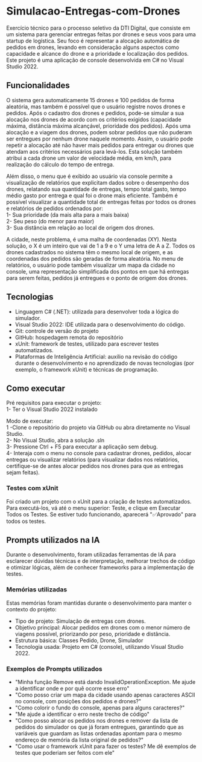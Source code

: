 # Simulacao-Entregas-com-Drones
Exercício técnico para o processo seletivo da DTI Digital, que consiste em um sistema para gerenciar entregas feitas por drones e seus voos para uma startup de logística. Seu foco é representar a alocação automática de pedidos em drones, levando em consideração alguns aspectos como capacidade e alcance do drone e a prioridade e localização dos pedidos. Este projeto é uma aplicação de console desenvolvida em C# no Visual Studio 2022.

## Funcionalidades
O sistema gera automaticamente 15 drones e 100 pedidos de forma aleatória, mas também é possível que o usuário registre novos drones e pedidos. Após o cadastro dos drones e pedidos, pode-se simular a sua alocação nos drones de acordo com os critérios exigidos (capacidade máxima, distância máxima alcançável, prioridade dos pedidos). Após uma alocação e a viagem dos drones, podem sobrar pedidos que não puderam ser entregues por nenhum drone naquele momento. Assim, o usuário pode repetir a alocação até não haver mais pedidos para entregar ou drones que atendam aos critérios necessários para levá-los. Esta solução também atribui a cada drone um valor de velocidade média, em km/h, para realização do cálculo do tempo de entrega.

Além disso, o menu que é exibido ao usuário via console permite a visualização de relatórios que explicitam dados sobre o desempenho dos drones, relatando sua quantidade de entregas, tempo total gasto, tempo médio gasto por entrega e qual foi o drone mais eficiente. Também é possível visualizar a quantidade total de entregas feitas por todos os drones e relatórios de pedidos ordenados por:  
1- Sua prioridade (da mais alta para a mais baixa)  
2- Seu peso (do menor para maior)  
3- Sua distância em relação ao local de origem dos drones.  
 
A cidade, neste problema, é uma malha de coordenadas (XY). Nesta solução, o X é um inteiro que vai de 1 a 9 e o Y uma letra de A a Z. Todos os drones cadastrados no sistema têm o mesmo local de origem, e as coordenadas dos pedidos são geradas de forma aleatória. No menu de relatórios, o usuário pode também visualizar um mapa da cidade no console, uma representação simplificada dos pontos em que há entregas para serem feitas, pedidos já entregues e o ponto de origem dos drones.   


## Tecnologias
- Linguagem C# (.NET): utilizada para desenvolver toda a lógica do simulador.  
- Visual Studio 2022: IDE utilizada para o desenvolvimento do código.  
- Git: controle de versão do projeto  
- GitHub: hospedagem remota do repositório  
- xUnit: framework de testes, utilizado para escrever testes automatizados.  
- Plataformas de Inteligência Artificial: auxílio na revisão do código durante o desenvolvimento e no aprendizado de novas tecnologias (por exemplo, o framework xUnit) e técnicas de programação.  

## Como executar
Pré requisitos para executar o projeto:  
1- Ter o Visual Studio 2022 instalado

Modo de executar:  
1 -Clone o repositório do projeto via GitHub ou abra diretamente no Visual Studio.  
2- No Visual Studio, abra a solução .sln  
3- Pressione Ctrl + F5 para executar a aplicação sem debug.    
4- Interaja com o menu no console para cadastrar drones, pedidos, alocar entregas ou visualizar relatórios (para visualizar dados nos relatórios, certifique-se de antes alocar pedidos nos drones para que as entregas sejam feitas). 

### Testes com xUnit
Foi criado um projeto com o xUnit para a criação de testes automatizados. Para executá-los, vá até o menu superior: Teste, e clique em Executar Todos os Testes. Se estiver tudo funcionando, aparecerá "✅Aprovado" para todos os testes.

## Prompts utilizados na IA
Durante o desenvolvimento, foram utilizadas ferramentas de IA para esclarecer dúvidas técnicas e de interpretação, melhorar trechos de código e otimizar lógicas, além de conhecer frameworks para a implementação de testes.  

 ### Memórias utilizadas
 Estas memórias foram mantidas durante o desenvolvimento para manter o contexto do projeto:  
- Tipo de projeto: Simulação de entregas com drones.  
- Objetivo principal: Alocar pedidos em drones com o menor número de viagens possível, priorizando por peso, prioridade e distância.  
- Estrutura básica: Classes Pedido, Drone, Simulador  
- Tecnologia usada: Projeto em C# (console), utilizando Visual Studio 2022.

### Exemplos de Prompts utilizados
- "Minha função Remove está dando InvalidOperationException. Me ajude a identificar onde e por quê ocorre esse erro"  
- "Como posso criar um mapa da cidade usando apenas caracteres ASCII no console, com posições dos pedidos e drones?"
- "Como colorir o fundo do console, apenas para alguns caracteres?"
- "Me ajude a identificar o erro neste trecho de código"
- "Como posso alocar os pedidos nos drones e remover da lista de pedidos do simulador os que já foram entregues, garantindo que as variáveis que guardam as listas ordenadas apontam para o mesmo endereço de memória da lista original de pedidos?"
- "Como usar o framework xUnit para fazer os testes? Me dê exemplos de testes que poderiam ser feitos com ele"  
